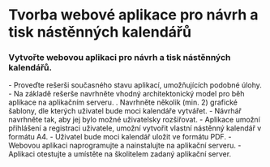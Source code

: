 <h1>Tvorba webové aplikace pro návrh a tisk nástěnných kalendářů</h1>

<h3>Vytvořte webovou aplikaci pro návrh a tisk nástěnných kalendářů.</h3>
- Proveďte rešerši současného stavu aplikací, umožňujících podobné úlohy.
- Na základě rešerše navrhněte vhodný architektonický model pro běh aplikace na aplikačním serveru.
. Navrhněte několik (min. 2) grafické šablony, dle kterých uživatel bude moci kalendáře vytvářet.
- Návrhář navrhněte tak, aby jej bylo možné uživatelsky rozšiřovat.
- Aplikace umožní přihlášení a registraci uživatele, umožní vytvořit vlastní nástěnný kalendář v formátu A4.
- Uživatel bude moci kalendář uložit ve formátu PDF.
- Webovou aplikaci naprogramujte a nainstalujte na aplikační serveru.
- Aplikaci otestujte a umístěte na školitelem zadaný aplikační server.